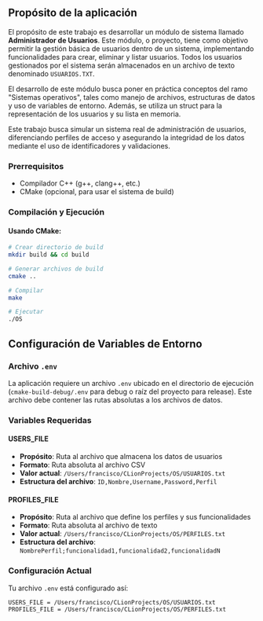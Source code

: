 ## Propósito de la aplicación

El propósito de este trabajo es desarrollar un módulo de sistema llamado **Administrador de Usuarios**. Este módulo, o proyecto, tiene como objetivo permitir la gestión básica de usuarios dentro de un sistema, implementando funcionalidades para crear, eliminar y listar usuarios. Todos los usuarios gestionados por el sistema serán almacenados en un archivo de texto denominado `USUARIOS.TXT`.

El desarrollo de este módulo busca poner en práctica conceptos del ramo "Sistemas operativos", tales como manejo de archivos, estructuras de datos y uso de variables de entorno. Además, se utiliza un struct para la representación de los usuarios y su lista en memoria.

Este trabajo busca simular un sistema real de administración de usuarios, diferenciando perfiles de acceso y asegurando la integridad de los datos mediante el uso de identificadores y validaciones.

 ### Prerrequisitos
- Compilador C++ (g++, clang++, etc.)
- CMake (opcional, para usar el sistema de build)

### Compilación y Ejecución

#### Usando CMake:
```bash
# Crear directorio de build
mkdir build && cd build

# Generar archivos de build
cmake ..

# Compilar
make

# Ejecutar
./OS
```

## Configuración de Variables de Entorno

### Archivo `.env`

La aplicación requiere un archivo `.env` ubicado en el directorio de ejecución (`cmake-build-debug/.env` para debug o raíz del proyecto para release). Este archivo debe contener las rutas absolutas a los archivos de datos.

### Variables Requeridas

#### USERS_FILE
- **Propósito**: Ruta al archivo que almacena los datos de usuarios
- **Formato**: Ruta absoluta al archivo CSV
- **Valor actual**: `/Users/francisco/CLionProjects/OS/USUARIOS.txt`
- **Estructura del archivo**: `ID,Nombre,Username,Password,Perfil`

#### PROFILES_FILE
- **Propósito**: Ruta al archivo que define los perfiles y sus funcionalidades
- **Formato**: Ruta absoluta al archivo de texto
- **Valor actual**: `/Users/francisco/CLionProjects/OS/PERFILES.txt`
- **Estructura del archivo**: `NombrePerfil;funcionalidad1,funcionalidad2,funcionalidadN`

### Configuración Actual

Tu archivo `.env` está configurado así:
```dotenv
USERS_FILE = /Users/francisco/CLionProjects/OS/USUARIOS.txt
PROFILES_FILE = /Users/francisco/CLionProjects/OS/PERFILES.txt
